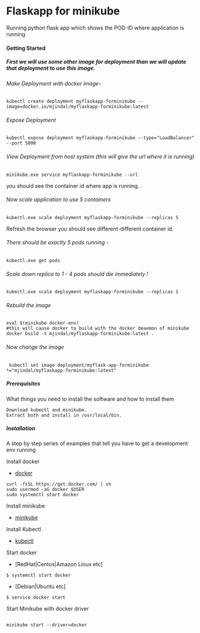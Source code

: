 # Flaskapp for minikube

Running python flask app which shows the POD-ID where application is running

#### Getting Started

##### First we will use some other image for deployment than we will update that deployment to use this image.

###### Make Deployment with docker image-
```
kubectl create deployment myflaskapp-forminikube --image=docker.io/mjindal/myflaskapp-forminikube:latest
```
###### Expose Deployment
```
kubectl expose deployment myflaskapp-forminikube --type="LoadBalancer" --port 5000
```

###### View Deployment from host system (this will give the url where it is running)
```
minikube.exe service myflaskapp-forminikube --url
```
you should see the container id where app is running .

###### Now scale application to use 5 containers
```
kubectl.exe scale deployment myflaskapp-forminikube --replicas 5
```
Refresh the browser you should see different-different container id.

###### There should be exactly 5 pods running -
```
kubectl.exe get pods
```

###### Scale down replica to 1 - 4 pods should die immediately !
```
kubectl.exe scale deployment myflaskapp-forminikube --replicas 1
```

###### Rebuild the image
```
eval $(minikube docker-env)
#this will cause docker to build with the docker deaemon of minikube 
docker build -t mjindal/myflaskapp-forminikube:latest .
```
###### Now change the image
```
 kubectl set image deployment/myflask-app-forminikube *="mjindal/myflaskapp-forminikube:latest"
```
##### Prerequisites

What things you need to install the software and how to install them

```
Download kubectl and minikube.
Extract both and install in /usr/local/bin.

```

##### Installation

A step by step series of examples that tell you have to get a development env running

Install docker

* [docker](https://docker.com)

```
curl -fsSL https://get.docker.com/ | sh
sudo usermod -aG docker $USER
sudo systemctl start docker
```

Install minikube

* [minikube](https://github.com/kubernetes/minikube/releases)


Install Kubectl

* [kubectl](https://kubernetes.io/docs/tasks/tools/install-kubectl/)

Start docker

* [RedHat|Centos|Amazon Linux etc]
```
$ systemctl start docker
```

* [Debian|Ubuntu etc]
```
$ service docker start
```
Start Minikube with docker driver

```

minikube start --driver=docker

```
